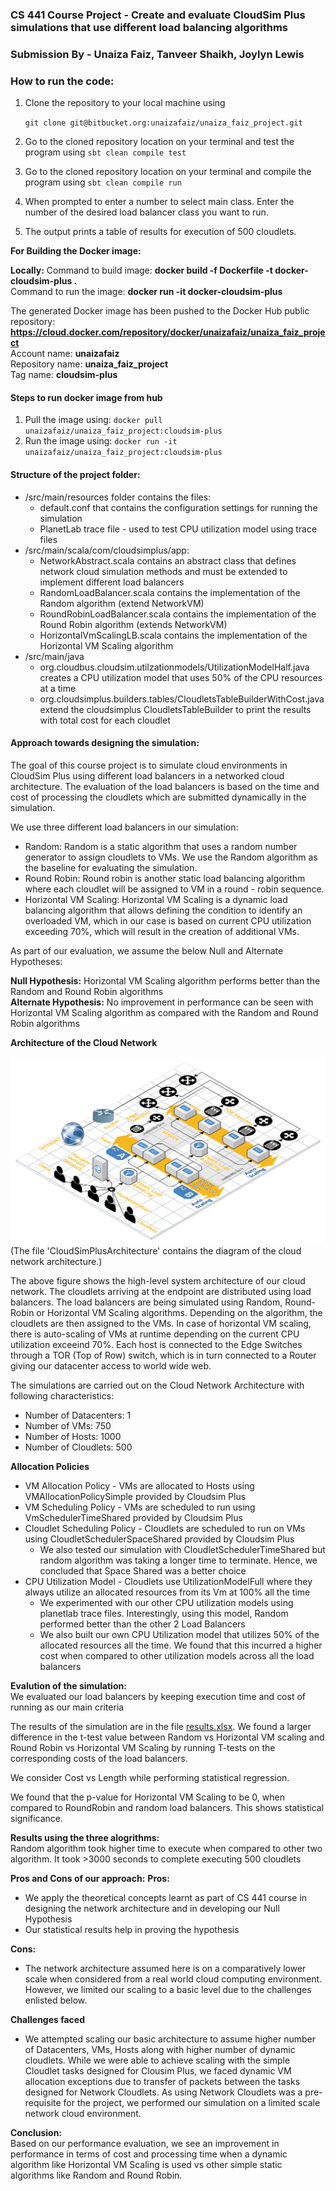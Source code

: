 ### CS 441 Course Project - Create and evaluate CloudSim Plus simulations that use different load balancing algorithms
### Submission By - Unaiza Faiz, Tanveer Shaikh, Joylyn Lewis 


### How to run the code:
1. Clone the repository to your local machine using 

	``git clone git@bitbucket.org:unaizafaiz/unaiza_faiz_project.git ``

2. Go to the cloned repository location on your terminal and test the program using
``sbt clean compile test``
3. Go to the cloned repository location on your terminal and compile the program using
``sbt clean compile run``
4. When prompted to enter a number to select main class. Enter the number of the desired load balancer class you want to run. 
5. The output prints a table of results for execution of 500 cloudlets. 

**For Building the Docker image:**

**Locally:**
Command to build image: **docker build -f Dockerfile -t docker-cloudsim-plus .**  
Command to run the image: **docker run -it docker-cloudsim-plus**  

The generated Docker image has been pushed to the Docker Hub public repository: **https://cloud.docker.com/repository/docker/unaizafaiz/unaiza_faiz_project**  
Account name: **unaizafaiz**  
Repository name: **unaiza_faiz_project**  
Tag name: **cloudsim-plus**  

#### Steps to run docker image from hub
1. Pull the image using: `docker pull unaizafaiz/unaiza_faiz_project:cloudsim-plus`
2. Run the image using: `docker run -it unaizafaiz/unaiza_faiz_project:cloudsim-plus`


#### Structure of the project folder:
- /src/main/resources folder contains the files:
    - default.conf that contains the configuration settings for running the simulation  
    - PlanetLab trace file - used to test CPU utilization model using trace files
- /src/main/scala/com/cloudsimplus/app:
    - NetworkAbstract.scala contains an abstract class that defines network cloud simulation methods and must be extended to implement different load balancers
    - RandomLoadBalancer.scala contains the implementation of the Random algorithm (extend NetworkVM)
    - RoundRobinLoadBalancer.scala contains the implementation of the Round Robin algorithm  (extends NetworkVM)
    - HorizontalVmScalingLB.scala contains the implementation of the Horizontal VM Scaling algorithm  
- /src/main/java
    - org.cloudbus.cloudsim.utilzationmodels/UtilizationModelHalf.java creates a CPU utilization model that uses 50% of the CPU resources at a time
    - org.cloudsimplus.builders.tables/CloudletsTableBuilderWithCost.java extend the cloudsimplus CloudletsTableBuilder to print the results with total cost for each cloudlet

#### Approach towards designing the simulation:
The goal of this course project is to simulate cloud environments in CloudSim Plus using different load balancers in a networked cloud architecture. The evaluation of the load balancers is based on the time and cost of processing the cloudlets which are submitted dynamically in the simulation. 

We use three different load balancers in our simulation:
- Random: Random is a static algorithm that uses a random number generator to assign cloudlets to VMs. We use the Random algorithm as the baseline for evaluating the simulation.
- Round Robin: Round robin is another static load balancing algorithm where each cloudlet will be assigned to VM in a round - robin sequence.
- Horizontal VM Scaling: Horizontal VM Scaling is a dynamic load balancing algorithm that allows defining the condition to identify an overloaded VM, which in our case is based on current CPU utilization exceeding 70%, which will result in the creation of additional VMs.

As part of our evaluation, we assume the below Null and Alternate Hypotheses:

**Null Hypothesis:** Horizontal VM Scaling algorithm performs better than the Random and Round Robin algorithms  
**Alternate Hypothesis:** No improvement in performance can be seen with Horizontal VM Scaling algorithm as compared with the Random and Round Robin algorithms  

**Architecture of the Cloud Network**


![CloudSimPlusArchitecture](./CloudSimPlusArchitecture.png)
(The file 'CloudSimPlusArchitecture' contains the diagram of the cloud network architecture.)

The above figure shows the high-level system architecture of our cloud network. The cloudlets arriving at the endpoint are distributed using load balancers. The load balancers are being simulated using Random, Round-Robin or Horizontal VM Scaling algorithms. Depending on the algorithm, the cloudlets are then assigned to the VMs. In case of horizontal VM scaling, there is auto-scaling of VMs at runtime depending on the current CPU utilization exceeind 70%. Each host is connected to the Edge Switches through a TOR (Top of Row) switch, which is in turn connected to a Router giving our datacenter access to world wide web.

The simulations are carried out on the Cloud Network Architecture with following characteristics:  
- Number of Datacenters:  1
- Number of VMs:  750
- Number of Hosts:  1000
- Number of Cloudlets:  500

**Allocation Policies**
- VM Allocation Policy - VMs are allocated to Hosts using VMAllocationPolicySimple provided by Cloudsim Plus
- VM Scheduling Policy - VMs are scheduled to run using VmSchedulerTimeShared provided by Cloudsim Plus
- Cloudlet Scheduling Policy - Cloudlets are scheduled to run on VMs using CloudletSchedulerSpaceShared provided by Cloudsim Plus
	- We also tested our simulation with CloudletSchedulerTimeShared but random algorithm was taking a longer time to terminate. Hence, we concluded that Space Shared was a better choice
- CPU Utilization Model - Cloudlets use UtilizationModelFull where they always utilize an allocated resources from its Vm at 100% all the time
	- We experimented with our other CPU utilization models using planetlab trace files. Interestingly, using this model, Random performed better than the other 2 Load Balancers
	- We also built our own CPU Utilization model that utilizes 50% of the allocated resources all the time. We found that this incurred a higher cost when compared to other utilization models across all the load balancers

**Evalution of the simulation:**  
We evaluated our load balancers by keeping execution time and cost of running as our main criteria

The results of the simulation are in the file [results.xlsx](./results.xlsx). We found a larger difference in the t-test value between Random vs Horizontal VM scaling and Round Robin vs Horizontal VM Scaling by running T-tests on the corresponding costs of the load balancers.

We consider Cost vs Length while performing statistical regression.
  
We found that the p-value for Horizontal VM Scaling to be 0, when compared to RoundRobin and random load balancers. 
This shows statistical significance.
  

**Results using the three alogrithms:**  
Random algorithm took higher time to execute when compared to other two algorithm. It took >3000 seconds to complete executing 500 cloudlets

**Pros and Cons of our approach:**
**Pros:**  
- We apply the theoretical concepts learnt as part of CS 441 course in designing the network architecture and in developing our Null Hypothesis  
- Our statistical results help in proving the hypothesis

**Cons:**  
- The network architecture assumed here is on a comparatively lower scale when considered from a real world cloud computing environment. However, we limited our scaling to a basic level due to the challenges enlisted below.

**Challenges faced**
- We attempted scaling our basic architecture to assume higher number of Datacenters, VMs, Hosts along with higher number of dynamic cloudlets. While we were able to achieve scaling with the simple Cloudlet tasks designed 
for Clousim Plus, we faced dynamic VM allocation exceptions due to transfer of packets between the tasks designed for Network Cloudlets. As using Network Cloudlets was a pre-requisite for the project, we performed our simulation on a
limited scale network cloud environment.

**Conclusion:**  
Based on our performance evaluation, we see an improvement in performance in terms of cost and processing time when a dynamic algorithm like Horizontal VM Scaling is used vs other simple static algorithms like Random and Round Robin.








